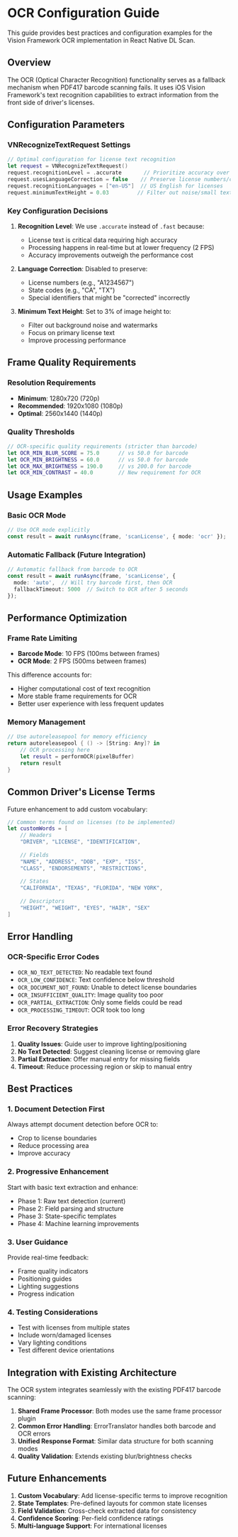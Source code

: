 # OCR Configuration Guide

This guide provides best practices and configuration examples for the Vision Framework OCR implementation in React Native DL Scan.

## Overview

The OCR (Optical Character Recognition) functionality serves as a fallback mechanism when PDF417 barcode scanning fails. It uses iOS Vision Framework's text recognition capabilities to extract information from the front side of driver's licenses.

## Configuration Parameters

### VNRecognizeTextRequest Settings

```swift
// Optimal configuration for license text recognition
let request = VNRecognizeTextRequest()
request.recognitionLevel = .accurate       // Prioritize accuracy over speed
request.usesLanguageCorrection = false    // Preserve license numbers/codes
request.recognitionLanguages = ["en-US"]  // US English for licenses
request.minimumTextHeight = 0.03         // Filter out noise/small text
```

### Key Configuration Decisions

1. **Recognition Level**: We use `.accurate` instead of `.fast` because:
   - License text is critical data requiring high accuracy
   - Processing happens in real-time but at lower frequency (2 FPS)
   - Accuracy improvements outweigh the performance cost

2. **Language Correction**: Disabled to preserve:
   - License numbers (e.g., "A1234567")
   - State codes (e.g., "CA", "TX")
   - Special identifiers that might be "corrected" incorrectly

3. **Minimum Text Height**: Set to 3% of image height to:
   - Filter out background noise and watermarks
   - Focus on primary license text
   - Improve processing performance

## Frame Quality Requirements

### Resolution Requirements
- **Minimum**: 1280x720 (720p)
- **Recommended**: 1920x1080 (1080p)
- **Optimal**: 2560x1440 (1440p)

### Quality Thresholds
```swift
// OCR-specific quality requirements (stricter than barcode)
let OCR_MIN_BLUR_SCORE = 75.0      // vs 50.0 for barcode
let OCR_MIN_BRIGHTNESS = 60.0      // vs 50.0 for barcode  
let OCR_MAX_BRIGHTNESS = 190.0     // vs 200.0 for barcode
let OCR_MIN_CONTRAST = 40.0        // New requirement for OCR
```

## Usage Examples

### Basic OCR Mode
```typescript
// Use OCR mode explicitly
const result = await runAsync(frame, 'scanLicense', { mode: 'ocr' });
```

### Automatic Fallback (Future Integration)
```typescript
// Automatic fallback from barcode to OCR
const result = await runAsync(frame, 'scanLicense', { 
  mode: 'auto',  // Will try barcode first, then OCR
  fallbackTimeout: 5000  // Switch to OCR after 5 seconds
});
```

## Performance Optimization

### Frame Rate Limiting
- **Barcode Mode**: 10 FPS (100ms between frames)
- **OCR Mode**: 2 FPS (500ms between frames)

This difference accounts for:
- Higher computational cost of text recognition
- More stable frame requirements for OCR
- Better user experience with less frequent updates

### Memory Management
```swift
// Use autoreleasepool for memory efficiency
return autoreleasepool { () -> [String: Any]? in
    // OCR processing here
    let result = performOCR(pixelBuffer)
    return result
}
```

## Common Driver's License Terms

Future enhancement to add custom vocabulary:
```swift
// Common terms found on licenses (to be implemented)
let customWords = [
    // Headers
    "DRIVER", "LICENSE", "IDENTIFICATION", 
    
    // Fields
    "NAME", "ADDRESS", "DOB", "EXP", "ISS",
    "CLASS", "ENDORSEMENTS", "RESTRICTIONS",
    
    // States
    "CALIFORNIA", "TEXAS", "FLORIDA", "NEW YORK",
    
    // Descriptors
    "HEIGHT", "WEIGHT", "EYES", "HAIR", "SEX"
]
```

## Error Handling

### OCR-Specific Error Codes
- `OCR_NO_TEXT_DETECTED`: No readable text found
- `OCR_LOW_CONFIDENCE`: Text confidence below threshold
- `OCR_DOCUMENT_NOT_FOUND`: Unable to detect license boundaries
- `OCR_INSUFFICIENT_QUALITY`: Image quality too poor
- `OCR_PARTIAL_EXTRACTION`: Only some fields could be read
- `OCR_PROCESSING_TIMEOUT`: OCR took too long

### Error Recovery Strategies
1. **Quality Issues**: Guide user to improve lighting/positioning
2. **No Text Detected**: Suggest cleaning license or removing glare
3. **Partial Extraction**: Offer manual entry for missing fields
4. **Timeout**: Reduce processing region or skip to manual entry

## Best Practices

### 1. Document Detection First
Always attempt document detection before OCR to:
- Crop to license boundaries
- Reduce processing area
- Improve accuracy

### 2. Progressive Enhancement
Start with basic text extraction and enhance:
- Phase 1: Raw text detection (current)
- Phase 2: Field parsing and structure
- Phase 3: State-specific templates
- Phase 4: Machine learning improvements

### 3. User Guidance
Provide real-time feedback:
- Frame quality indicators
- Positioning guides
- Lighting suggestions
- Progress indication

### 4. Testing Considerations
- Test with licenses from multiple states
- Include worn/damaged licenses
- Vary lighting conditions
- Test different device orientations

## Integration with Existing Architecture

The OCR system integrates seamlessly with the existing PDF417 barcode scanning:

1. **Shared Frame Processor**: Both modes use the same frame processor plugin
2. **Common Error Handling**: ErrorTranslator handles both barcode and OCR errors
3. **Unified Response Format**: Similar data structure for both scanning modes
4. **Quality Validation**: Extends existing blur/brightness checks

## Future Enhancements

1. **Custom Vocabulary**: Add license-specific terms to improve recognition
2. **State Templates**: Pre-defined layouts for common state licenses  
3. **Field Validation**: Cross-check extracted data for consistency
4. **Confidence Scoring**: Per-field confidence ratings
5. **Multi-language Support**: For international licenses